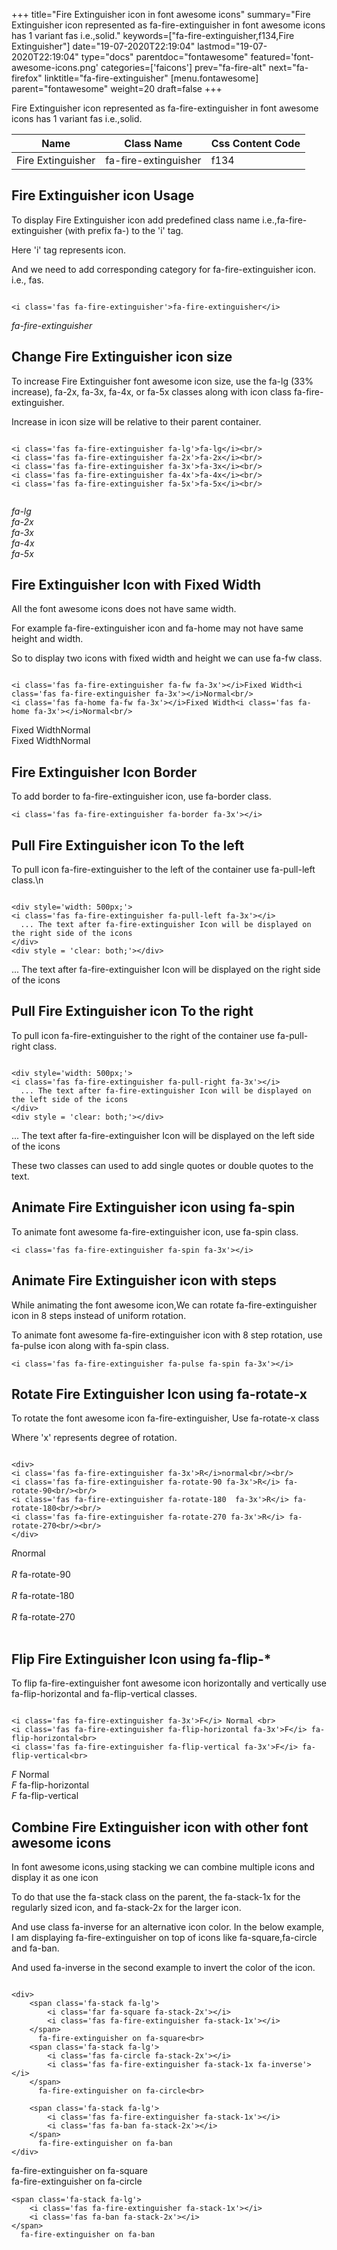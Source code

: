 +++
title="Fire Extinguisher icon in font awesome icons"
summary="Fire Extinguisher icon represented as fa-fire-extinguisher in font awesome icons has 1 variant fas i.e.,solid."
keywords=["fa-fire-extinguisher,f134,Fire Extinguisher"]
date="19-07-2020T22:19:04"
lastmod="19-07-2020T22:19:04"
type="docs"
parentdoc="fontawesome"
featured='font-awesome-icons.png'
categories=['faicons']
prev="fa-fire-alt"
next="fa-firefox"
linktitle="fa-fire-extinguisher"
[menu.fontawesome]
parent="fontawesome"
weight=20
draft=false
+++


Fire Extinguisher icon represented as fa-fire-extinguisher in font awesome icons has 1 variant fas i.e.,solid.

<div class='table-responsive'><table class='table'><thead><tr><th>Name</th><th>Class Name</th><th>Css Content Code</th></tr></thead><tbody><tr><td>Fire Extinguisher</td><td>fa-fire-extinguisher</td><td>f134</td></tr></tbody></table></div>



## Fire Extinguisher icon Usage

To display Fire Extinguisher icon add predefined class name i.e.,fa-fire-extinguisher (with prefix fa-) to the 'i' tag.

Here 'i' tag represents icon.

And we need to add corresponding category for fa-fire-extinguisher icon. i.e., fas.


```

<i class='fas fa-fire-extinguisher'>fa-fire-extinguisher</i>
```

<i class='fas fa-fire-extinguisher'>fa-fire-extinguisher</i>




## Change Fire Extinguisher icon size
To increase Fire Extinguisher font awesome icon size, use the fa-lg (33% increase), fa-2x, fa-3x, fa-4x, or fa-5x classes along with icon class fa-fire-extinguisher.

Increase in icon size will be relative to their parent container. 

```

<i class='fas fa-fire-extinguisher fa-lg'>fa-lg</i><br/>
<i class='fas fa-fire-extinguisher fa-2x'>fa-2x</i><br/>
<i class='fas fa-fire-extinguisher fa-3x'>fa-3x</i><br/>
<i class='fas fa-fire-extinguisher fa-4x'>fa-4x</i><br/>
<i class='fas fa-fire-extinguisher fa-5x'>fa-5x</i><br/>
            
```

<i class='fas fa-fire-extinguisher fa-lg'>fa-lg</i><br/>
<i class='fas fa-fire-extinguisher fa-2x'>fa-2x</i><br/>
<i class='fas fa-fire-extinguisher fa-3x'>fa-3x</i><br/>
<i class='fas fa-fire-extinguisher fa-4x'>fa-4x</i><br/>
<i class='fas fa-fire-extinguisher fa-5x'>fa-5x</i><br/>
            



## Fire Extinguisher Icon with Fixed Width 

All the font awesome icons does not have same width.

For example fa-fire-extinguisher icon and fa-home may not have same height and width.

So to display two icons with fixed width and height we can use fa-fw class.


```

<i class='fas fa-fire-extinguisher fa-fw fa-3x'></i>Fixed Width<i class='fas fa-fire-extinguisher fa-3x'></i>Normal<br/>
<i class='fas fa-home fa-fw fa-3x'></i>Fixed Width<i class='fas fa-home fa-3x'></i>Normal<br/>
```

<i class='fas fa-fire-extinguisher fa-fw fa-3x'></i>Fixed Width<i class='fas fa-fire-extinguisher fa-3x'></i>Normal<br/>
<i class='fas fa-home fa-fw fa-3x'></i>Fixed Width<i class='fas fa-home fa-3x'></i>Normal<br/>



## Fire Extinguisher Icon Border 

To add border to fa-fire-extinguisher icon, use fa-border class.


```
<i class='fas fa-fire-extinguisher fa-border fa-3x'></i>

```
<i class='fas fa-fire-extinguisher fa-border fa-3x'></i>





## Pull Fire Extinguisher icon To the left

To pull icon fa-fire-extinguisher to the left of the container use fa-pull-left class.\n

```

<div style='width: 500px;'>
<i class='fas fa-fire-extinguisher fa-pull-left fa-3x'></i>
  ... The text after fa-fire-extinguisher Icon will be displayed on the right side of the icons
</div>
<div style = 'clear: both;'></div>
```

<div style='width: 500px;'>
<i class='fas fa-fire-extinguisher fa-pull-left fa-3x'></i>
  ... The text after fa-fire-extinguisher Icon will be displayed on the right side of the icons
</div>
<div style = 'clear: both;'></div>




## Pull Fire Extinguisher icon To the right
To pull icon fa-fire-extinguisher to the right of the container use fa-pull-right class.

```

<div style='width: 500px;'>
<i class='fas fa-fire-extinguisher fa-pull-right fa-3x'></i>
  ... The text after fa-fire-extinguisher Icon will be displayed on the left side of the icons
</div>
<div style = 'clear: both;'></div>
```

<div style='width: 500px;'>
<i class='fas fa-fire-extinguisher fa-pull-right fa-3x'></i>
  ... The text after fa-fire-extinguisher Icon will be displayed on the left side of the icons
</div>
<div style = 'clear: both;'></div>

These two classes can used to add single quotes or double quotes to the text.


## Animate Fire Extinguisher icon using fa-spin
To animate font awesome fa-fire-extinguisher icon, use fa-spin class.

```
<i class='fas fa-fire-extinguisher fa-spin fa-3x'></i>
```
<i class='fas fa-fire-extinguisher fa-spin fa-3x'></i>




## Animate Fire Extinguisher icon with steps
While animating the font awesome icon,We can rotate fa-fire-extinguisher icon in 8 steps instead of uniform rotation.

To animate font awesome fa-fire-extinguisher icon with 8 step rotation, use fa-pulse icon along with fa-spin class.


```
<i class='fas fa-fire-extinguisher fa-pulse fa-spin fa-3x'></i>

```
<i class='fas fa-fire-extinguisher fa-pulse fa-spin fa-3x'></i>





## Rotate Fire Extinguisher Icon using fa-rotate-x
To rotate the font awesome icon fa-fire-extinguisher, Use fa-rotate-x class

Where 'x' represents degree of rotation.


```

<div>
<i class='fas fa-fire-extinguisher fa-3x'>R</i>normal<br/><br/>
<i class='fas fa-fire-extinguisher fa-rotate-90 fa-3x'>R</i> fa-rotate-90<br/><br/> 
<i class='fas fa-fire-extinguisher fa-rotate-180  fa-3x'>R</i> fa-rotate-180<br/><br/> 
<i class='fas fa-fire-extinguisher fa-rotate-270 fa-3x'>R</i> fa-rotate-270<br/><br/>
</div>
```

<div>
<i class='fas fa-fire-extinguisher fa-3x'>R</i>normal<br/><br/>
<i class='fas fa-fire-extinguisher fa-rotate-90 fa-3x'>R</i> fa-rotate-90<br/><br/> 
<i class='fas fa-fire-extinguisher fa-rotate-180  fa-3x'>R</i> fa-rotate-180<br/><br/> 
<i class='fas fa-fire-extinguisher fa-rotate-270 fa-3x'>R</i> fa-rotate-270<br/><br/>
</div>




## Flip Fire Extinguisher Icon using fa-flip-*
To flip fa-fire-extinguisher font awesome icon horizontally and vertically use fa-flip-horizontal and fa-flip-vertical classes. 

```

<i class='fas fa-fire-extinguisher fa-3x'>F</i> Normal <br>
<i class='fas fa-fire-extinguisher fa-flip-horizontal fa-3x'>F</i> fa-flip-horizontal<br>
<i class='fas fa-fire-extinguisher fa-flip-vertical fa-3x'>F</i> fa-flip-vertical<br>
```

<i class='fas fa-fire-extinguisher fa-3x'>F</i> Normal <br>
<i class='fas fa-fire-extinguisher fa-flip-horizontal fa-3x'>F</i> fa-flip-horizontal<br>
<i class='fas fa-fire-extinguisher fa-flip-vertical fa-3x'>F</i> fa-flip-vertical<br>




## Combine Fire Extinguisher icon with other font awesome icons
In font awesome icons,using stacking we can combine multiple icons and display it as one icon 

To do that use the fa-stack class on the parent, the fa-stack-1x for the regularly sized icon, and fa-stack-2x for the larger icon.

And use class fa-inverse for an alternative icon color. 
In the below example, I am displaying fa-fire-extinguisher on top of icons like fa-square,fa-circle and fa-ban.

And used fa-inverse in the second example to invert the color of the icon.

```

<div>
    <span class='fa-stack fa-lg'>
        <i class='far fa-square fa-stack-2x'></i>
        <i class='fas fa-fire-extinguisher fa-stack-1x'></i>
    </span>
      fa-fire-extinguisher on fa-square<br>
    <span class='fa-stack fa-lg'>
        <i class='fas fa-circle fa-stack-2x'></i>
        <i class='fas fa-fire-extinguisher fa-stack-1x fa-inverse'></i>
    </span>
      fa-fire-extinguisher on fa-circle<br>

    <span class='fa-stack fa-lg'>
        <i class='fas fa-fire-extinguisher fa-stack-1x'></i>
        <i class='fas fa-ban fa-stack-2x'></i>
    </span>
      fa-fire-extinguisher on fa-ban
</div>
```

<div>
    <span class='fa-stack fa-lg'>
        <i class='far fa-square fa-stack-2x'></i>
        <i class='fas fa-fire-extinguisher fa-stack-1x'></i>
    </span>
      fa-fire-extinguisher on fa-square<br>
    <span class='fa-stack fa-lg'>
        <i class='fas fa-circle fa-stack-2x'></i>
        <i class='fas fa-fire-extinguisher fa-stack-1x fa-inverse'></i>
    </span>
      fa-fire-extinguisher on fa-circle<br>

    <span class='fa-stack fa-lg'>
        <i class='fas fa-fire-extinguisher fa-stack-1x'></i>
        <i class='fas fa-ban fa-stack-2x'></i>
    </span>
      fa-fire-extinguisher on fa-ban
</div>







